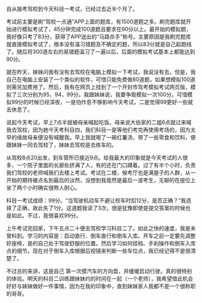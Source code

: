 
自从报考驾校到今天科目一考试，已经过去近半个月了。

考试前主要是刷“驾校一点通”APP上面的题库，有1500道题之多。刷完题库就开始进行模拟考试了，45分钟完成100道题且要求在90分以上。最开始的模拟题，我好像只考了83分，获得了APP送出的“马路杀手”称号。主要原因是我刷完题库就直接模拟考试了，根本没有温习错题及不确定的题，所以83分就是自己起跑线了。随后将300道左右的易错题温习了一遍以后，后面的模拟考试基本上都能达到90分。

就在昨天，妹妹问我有没有去驾校在电脑上模拟一下考试，我说没有去。但是，我自己在电脑上安装了一个类似的软件，可惜只能免费做80道题，如果想模拟100道则需另加费用了。然后，我有在网页上找到了一个开封市驾考模拟考试网页版，模拟了三次分别为95，94，99分。我跟妹妹说，我要争取模拟一次100分。可惜模拟99分的时候已经深夜，一是怕作息不够影响今天考试，二是觉得99更好一些就去休息了。

说起今天考试，早上7点半就被母亲喊起吃饭。母亲说大伯家的二姐6点就过来喊我去驾校，因为她今天考科目四，我们科目一是等他们考完再使用考场的，因为太早的缘故母亲便没有喊醒我。早上我就喝了一碗红薯汤，带了一些零食和饮料，便跟妹妹一同去驾校了，妹妹去驾校是去练车的。

从驾校8点20出发，到车管所已接近9点。给我最大的印象就是今天考试的人很多，一个院子里面的长廊处挤满了人，有的还在门口蹲着。过了有半个小时，负责我们驾校的老师喊我们去楼上考试。考试在二楼，候考厅也是满屋子的人群，从一开始的期待被点名到最后的淡然，没想到我竟然是最后一波考生，无聊的在座位上坐了两个小时确实很熬人耐心。

科目一考试成绩：99分。“当驾驶机动车不避让校车时扣12分，是否正确？”我选择了正确，故此失了1分。这道题我读了3次，很是犹豫即使是提交答案的时候也是如此。不过，我很喜欢99分。

上午考试完回家，下午五点二十便去驾校学习科目二了。如此之快的速度，我是未曾料到。学习的内容是：启动直行、倒车直行和倒车入库。开车之前一定要先调整好座椅，是的自己处于驾驶舒服的位置。然后学习如何挂档、手刹操作和倒车入库点的细节。现在对于倒车入库根据后视镜来判断一些车位点，我已经记得不是很清楚了。

不过总的来讲，这是自己 第一次摸汽车的方向盘，并缓缓启动行驶。真的很特别的体验。明天的科目二训练跟妹妹约的时间在一起（一个老师），我希望借此机会好好与妹妹做好一件事情，因为在我的印象中，直到妹妹家人我都不是一个很称职的哥哥。

